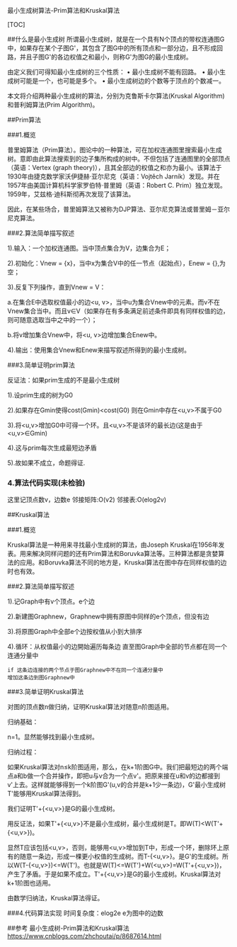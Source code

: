 最小生成树算法-Prim算法和Kruskal算法 

[TOC]

##什么是最小生成树
所谓最小生成树，就是在一个具有N个顶点的带权连通图G中，如果存在某个子图G'，其包含了图G中的所有顶点和一部分边，且不形成回路，并且子图G'的各边权值之和最小，则称G'为图G的最小生成树。

由定义我们可得知最小生成树的三个性质：
• 最小生成树不能有回路。
• 最小生成树可能是一个，也可能是多个。
• 最小生成树边的个数等于顶点的个数减一。

本文将介绍两种最小生成树的算法，分别为克鲁斯卡尔算法(Kruskal Algorithm)和普利姆算法(Prim Algorithm)。

##Prim算法

###1.概览

普里姆算法（Prim算法）。图论中的一种算法，可在加权连通图里搜索最小生成树。意即由此算法搜索到的边子集所构成的树中。不但包括了连通图里的全部顶点（英语：Vertex (graph theory)），且其全部边的权值之和亦为最小。该算法于1930年由捷克数学家沃伊捷赫·亚尔尼克（英语：Vojtěch Jarník）发现。并在1957年由美国计算机科学家罗伯特·普里姆（英语：Robert C. Prim）独立发现。1959年，艾兹格·迪科斯彻再次发现了该算法。

因此，在某些场合，普里姆算法又被称为DJP算法、亚尔尼克算法或普里姆－亚尔尼克算法。

###2.算法简单描写叙述

1).输入：一个加权连通图。当中顶点集合为V，边集合为E；

2).初始化：Vnew = {x}，当中x为集合V中的任一节点（起始点），Enew = {},为空；

3).反复下列操作，直到Vnew = V：

a.在集合E中选取权值最小的边<u, v>，当中u为集合Vnew中的元素。而v不在Vnew集合当中。而且v∈V（如果存在有多条满足前述条件即具有同样权值的边，则可随意选取当中之中的一个）；

b.将v增加集合Vnew中，将<u, v>边增加集合Enew中。

4).输出：使用集合Vnew和Enew来描写叙述所得到的最小生成树。


###3.简单证明prim算法

反证法：如果prim生成的不是最小生成树

1).设prim生成的树为G0

2).如果存在Gmin使得cost(Gmin)<cost(G0)   则在Gmin中存在<u,v>不属于G0

3).将<u,v>增加G0中可得一个环。且<u,v>不是该环的最长边(这是由于<u,v>∈Gmin)

4).这与prim每次生成最短边矛盾

5).故如果不成立，命题得证.

### 4.算法代码实现(未检验)
这里记顶点数v，边数e
邻接矩阵:O(v2)                 邻接表:O(elog2v)

##Kruskal算法

###1.概览

Kruskal算法是一种用来寻找最小生成树的算法，由Joseph Kruskal在1956年发表。用来解决同样问题的还有Prim算法和Boruvka算法等。三种算法都是贪婪算法的应用。和Boruvka算法不同的地方是，Kruskal算法在图中存在同样权值的边时也有效。

###2.算法简单描写叙述

1).记Graph中有v个顶点。e个边

2).新建图Graphnew，Graphnew中拥有原图中同样的e个顶点，但没有边

3).将原图Graph中全部e个边按权值从小到大排序

4).循环：从权值最小的边開始遍历每条边 直至图Graph中全部的节点都在同一个连通分量中

    if 这条边连接的两个节点于图Graphnew中不在同一个连通分量中
    增加这条边到图Graphnew中

###3.简单证明Kruskal算法

对图的顶点数n做归纳，证明Kruskal算法对随意n阶图适用。

归纳基础：

n=1。显然能够找到最小生成树。

归纳过程：

如果Kruskal算法对n≤k阶图适用，那么，在k+1阶图G中。我们把最短边的两个端点a和b做一个合并操作，即把u与v合为一个点v'。把原来接在u和v的边都接到v'上去。这样就能够得到一个k阶图G'(u,v的合并是k+1少一条边)，G'最小生成树T'能够用Kruskal算法得到。

我们证明T'+{<u,v>}是G的最小生成树。

用反证法，如果T'+{<u,v>}不是最小生成树，最小生成树是T。即W(T)<W(T'+{<u,v>})。

显然T应该包括<u,v>，否则，能够用<u,v>增加到T中，形成一个环，删除环上原有的随意一条边，形成一棵更小权值的生成树。而T-{<u,v>}。是G'的生成树。所以W(T-{<u,v>})<=W(T')。也就是W(T)<=W(T')+W(<u,v>)=W(T'+{<u,v>})，产生了矛盾。于是如果不成立。T'+{<u,v>}是G的最小生成树。Kruskal算法对k+1阶图也适用。

由数学归纳法，Kruskal算法得证。

###4.代码算法实现
 时间复杂度：elog2e  e为图中的边数
 
##参考
最小生成树-Prim算法和Kruskal算法 
https://www.cnblogs.com/zhchoutai/p/8687614.html